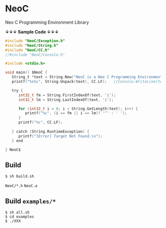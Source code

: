 # NeoC
Neo C Programming Environment Library

__↓↓↓ Sample Code ↓↓↓__
```C
#include "NeoC/Exception.h"
#include "NeoC/String.h"
#include "NeoC/CC.h"
//#include "NeoC/Console.h"

#include <stdio.h>

void main() $NeoC {
   String_t *text = String.New("NeoC is a Neo C Programming Environment Library !");
   printf("%s%c", String.Unpack(text), CC.LF);   //Console.WriteLine(text);

   try {
      int32_t fm = String.FirstIndexOf(text, 'i');
      int32_t lm = String.LastIndexOf(text, 'i');

      for (int32_t i = 0; i < String.GetLength(text); i++) {
         printf("%c", (i == fm || i == lm)? '^' : ' ');
      }
      printf("%c", CC.LF);
      
   } catch (String.RuntimeException) {
      printf("[Error] Target Not Found.\n");
   } end

} NeoC$
```

## Build
```fish
$ sh build.sh
```
`NeoC/*.h` `NeoC.a`

## Build `examples/*`
```fish
$ sh all.sh
$ cd examples
$ ./XXX
```
